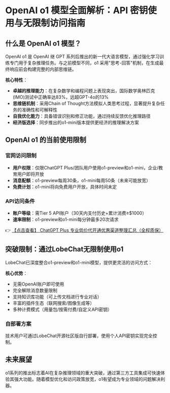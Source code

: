 # OpenAI o1 模型全面解析：API 密钥使用与无限制访问指南

## 什么是 OpenAI o1 模型？

OpenAI o1 是 OpenAI 继 GPT 系列后推出的新一代大语言模型，通过强化学习训练专门用于复杂推理任务。与之前模型不同，o1 采用"思考-回答"机制，在生成最终响应前会构建完整的内部思维链。

**核心特性**：
- **卓越的推理能力**：在复杂数学和编程问题上表现突出，国际数学奥林匹克(IMO)测试中正确率达83%，远超GPT-4o的13%
- **思维链机制**：采用Chain of Thought方法模拟人类思考过程，显著提升复杂任务的准确性和可解释性
- **自我优化能力**：具备错误识别和修正功能，通过持续反馈优化推理路径
- **经济版选择**：同步推出的o1-mini版本提供更经济的推理解决方案

## OpenAI o1 的当前使用限制

### 官网访问限制
- **用户权限**：仅限ChatGPT Plus/团队用户使用o1-preview和o1-mini，企业/教育用户即将开放
- **消息配额**：o1-preview每周30条，o1-mini每周50条（未来可能放宽）
- **免费计划**：o1-mini将向免费用户开放，具体时间未定

### API访问条件
- **账户等级**：需Tier 5 API账户（30天内支付历史+累计消费≥$1000）
- **速率限制**：o1-preview和o1-mini每分钟最多20次请求

👉 [【点击查看】 ChatGPT Plus 专业低价代开通优惠渠道整理汇总（全程质保）](https://bit.ly/DaiKai)

## 突破限制：通过LobeChat无限制使用o1

LobeChat已深度整合o1-preview和o1-mini模型，提供更灵活的访问方式：

**核心优势**：
- 无需OpenAI账户即可使用
- 完全解除消息数量限制
- 支持知识库功能（可上传文档进行专业对话）
- 丰富的插件生态（联网搜索/图像生成等）
- 多种计费模式（用量包/按需付费/自定义API密钥）

### 自部署方案
技术用户可通过LobeChat开源社区版自行部署，使用个人API密钥实现完全控制。

## 未来展望
o1系列的推出标志着AI在复杂推理领域的重大突破，通过第三方工具集成可快速体验其强大功能。随着模型优化和访问政策放宽，o1有望成为专业领域的问题解决利器。